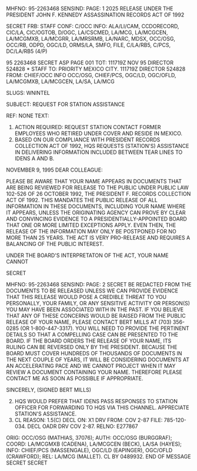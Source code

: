 MHFNO: 95-2263468
SENSIND:
PAGE: 1
2025 RELEASE UNDER THE PRESIDENT JOHN F. KENNEDY ASSASSINATION RECORDS ACT OF 1992

SECRET
FRB:
STAFF
CONF: C/OCC
INFO: ALA/LI/CAM, CCDORECORD, CIC/LA, CIC/OGTOB, D/OGC, LA/CSCMED, LA/MCG, LA/MCGCEN, LA/MCGMXB, LA/MCGRR, LA/MRSRMB, LA/NARC, MDSX, OCC/OSG, OCC/RB, ODPD, OGC/LD, ORMS/LA, SMFO, FILE, C/LA/RB5, C/PCS, DC/LA/RB5 (4/P)

95 2263468
SECRET
ASP
PAGE 001
TOT: 111719Z NOV 95
DIRECTOR 524828
*
STAFF
TO: PRIORITY MEXICO CITY.
111719Z DIRECTOR 524828
FROM: CHIEF/OCC INFO OCC/OSG, CHIEF/PCS, OGC/LD, OGC/OFLD, LA/MCGMXB, LA/MCGCEN, LA/SA, LA/MCG

SLUGS: WNINTEL

SUBJECT: REQUEST FOR STATION ASSISTANCE

REF: NONE
TEXT:

1. ACTION REQUIRED: REQUEST STATION CONTACT FORMER EMPLOYEES WHO RETIRED UNDER COVER AND RESIDE IN MEXICO.
2. BASED ON OUR COMPLIANCE WITH PRESIDENT <JFK ASSASSINATION> RECORDS COLLECTION ACT OF 1992, HQS REQUESTS (STATION'S) ASSISTANCE IN DELIVERING INFORMATION INCLUDED BETWEEN TEAR LINES TO IDENS A AND B.

NOVEMBER 9, 1995
DEAR COLLEAGUE:

PLEASE BE AWARE THAT YOUR NAME APPEARS IN DOCUMENTS THAT ARE BEING REVIEWED FOR RELEASE TO THE PUBLIC UNDER PUBLIC LAW 102-526 OF 26 OCTOBER 1992, THE PRESIDENT <JOHN> F. <KENNEDY ASSASSINATION> RECORDS COLLECTION ACT OF 1992. THIS MANDATES THE PUBLIC RELEASE OF ALL INFORMATION IN THESE DOCUMENTS, INCLUDING YOUR NAME WHERE IT APPEARS, UNLESS THE ORIGINATING AGENCY CAN PROVE BY CLEAR AND CONVINCING EVIDENCE TO A PRESIDENTIALLY-APPOINTED BOARD THAT ONE OR MORE LIMITED EXCEPTIONS APPLY. EVEN THEN, THE RELEASE OF THE INFORMATION MAY ONLY BE POSTPONED FOR NO MORE THAN 25 YEARS. THE ACT IS VERY PRO-RELEASE AND REQUIRES A BALANCING OF THE PUBLIC INTEREST.

UNDER THE BOARD'S INTERPRETATON OF THE ACT, YOUR NAME CANNOT

SECRET

MHFNO: 95-2263468
SENSIND:
PAGE: 2
SECRET
BE REDACTED FROM THE DOCUMENTS TO BE RELEASED UNLESS WE CAN PROVIDE EVIDENCE THAT THIS RELEASE WOULD POSE A CREDIBLE THREAT TO YOU PERSONALLY, YOUR FAMILY, OR ANY SENSITIVE ACTIVITY OR PERSON(S) YOU MAY HAVE BEEN ASSOCIATED WITH IN THE PAST. IF YOU BELIEVE THAT ANY OF THESE CONCERNS WOULD BE RAISED FROM THE PUBLIC RELEASE OF YOUR NAME, PLEASE CONTACT BERT MILLS AT (703) 356-0285 (OR 1-800-447-3317). YOU WILL NEED TO PROVIDE THE PERTINENT DETAILS SO THAT A COMPELLING CASE CAN BE PRESENTED TO THE BOARD. IF THE BOARD ORDERS THE RELEASE OF YOUR NAME, ITS RULING CAN BE REVERSED ONLY BY THE PRESIDENT. BECAUSE THE BOARD MUST COVER HUNDREDS OF THOUSANDS OF DOCUMENTS IN THE NEXT COUPLE OF YEARS, IT WILL BE CONSIDERING DOCUMENTS AT AN ACCELERATING PACE AND WE CANNOT PROJECT WHEN IT MAY REVIEW A DOCUMENT CONTAINING YOUR NAME. THEREFORE PLEASE CONTACT ME AS SOON AS POSSIBLE IF APPROPRIATE.

SINCERELY,
(SIGNED BERT MILLS)

2. HQS WOULD PREFER THAT IDENS PASS RESPONSES TO STATION OFFICER FOR FORWARDING TO HQS VIA THIS CHANNEL. APPRECIATE STATION'S ASSISTANCE.
3. CL REASON: 1.5(C) DECL ON: X1 DRV FROM: COV 2-87
FILE: 785-120-034. DECL OADR DRV COV 2-87.
RELNO: E277867

ORIG: OCC/OSG (MATHIAS, 37076); AUTH: OCC/OSG (BURGGRAF);
COORD: LA/MCGMXB (CADENA), LA/MCGCEN (BECK), LA/SA (HAYES); INFO: CHIEF/PCS (MASSENGALE), OGC/LD (EAPINGER), OGC/OFLD (CRAWFORD);
REL: LA/MCG (MALLET). CL BY 0489932.
END OF MESSAGE
SECRET
SECRET
